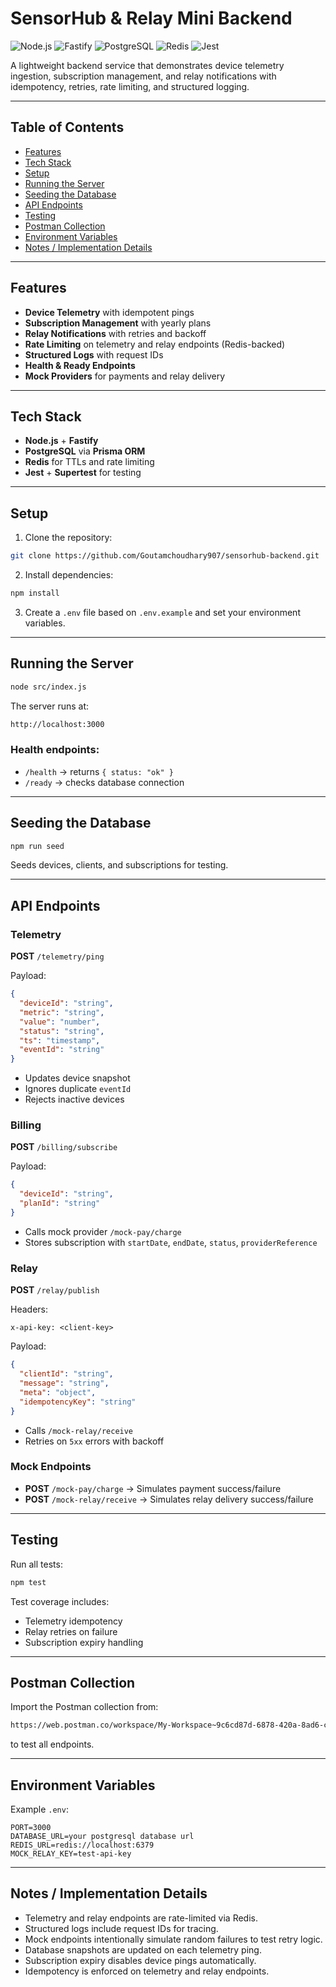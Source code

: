 # SensorHub & Relay Mini Backend

![Node.js](https://img.shields.io/badge/Node.js-18-green)
![Fastify](https://img.shields.io/badge/Fastify-5.6-blue)
![PostgreSQL](https://img.shields.io/badge/PostgreSQL-15-blue)
![Redis](https://img.shields.io/badge/Redis-7-orange)
![Jest](https://img.shields.io/badge/Jest-30-red)

A lightweight backend service that demonstrates device telemetry ingestion, subscription management, and relay notifications with idempotency, retries, rate limiting, and structured logging.

---

## Table of Contents

* [Features](#features)
* [Tech Stack](#tech-stack)
* [Setup](#setup)
* [Running the Server](#running-the-server)
* [Seeding the Database](#seeding-the-database)
* [API Endpoints](#api-endpoints)
* [Testing](#testing)
* [Postman Collection](#postman-collection)
* [Environment Variables](#environment-variables)
* [Notes / Implementation Details](#notes--implementation-details)

---

## Features

* **Device Telemetry** with idempotent pings
* **Subscription Management** with yearly plans
* **Relay Notifications** with retries and backoff
* **Rate Limiting** on telemetry and relay endpoints (Redis-backed)
* **Structured Logs** with request IDs
* **Health & Ready Endpoints**
* **Mock Providers** for payments and relay delivery

---

## Tech Stack

* **Node.js** + **Fastify**
* **PostgreSQL** via **Prisma ORM**
* **Redis** for TTLs and rate limiting
* **Jest** + **Supertest** for testing

---

## Setup

1. Clone the repository:

```bash
git clone https://github.com/Goutamchoudhary907/sensorhub-backend.git
```

2. Install dependencies:

```bash
npm install
```

3. Create a `.env` file based on `.env.example` and set your environment variables.

---

## Running the Server

```bash
node src/index.js
```

The server runs at:

```bash
http://localhost:3000
```

### Health endpoints:

* `/health` → returns `{ status: "ok" }`
* `/ready` → checks database connection

---

## Seeding the Database

```bash
npm run seed
```

Seeds devices, clients, and subscriptions for testing.

---

## API Endpoints

### Telemetry

**POST** `/telemetry/ping`

Payload:

```json
{
  "deviceId": "string",
  "metric": "string",
  "value": "number",
  "status": "string",
  "ts": "timestamp",
  "eventId": "string"
}
```

* Updates device snapshot
* Ignores duplicate `eventId`
* Rejects inactive devices

### Billing

**POST** `/billing/subscribe`

Payload:

```json
{
  "deviceId": "string",
  "planId": "string"
}
```

* Calls mock provider `/mock-pay/charge`
* Stores subscription with `startDate`, `endDate`, `status`, `providerReference`

### Relay

**POST** `/relay/publish`

Headers:

```http
x-api-key: <client-key>
```

Payload:

```json
{
  "clientId": "string",
  "message": "string",
  "meta": "object",
  "idempotencyKey": "string"
}
```

* Calls `/mock-relay/receive`
* Retries on `5xx` errors with backoff

### Mock Endpoints

* **POST** `/mock-pay/charge` → Simulates payment success/failure
* **POST** `/mock-relay/receive` → Simulates relay delivery success/failure

---

## Testing

Run all tests:

```bash
npm test
```

Test coverage includes:

* Telemetry idempotency
* Relay retries on failure
* Subscription expiry handling

---

## Postman Collection

Import the Postman collection from:

```bash
https://web.postman.co/workspace/My-Workspace~9c6cd87d-6878-420a-8ad6-c04bf90dd964/collection/39799039-281ed100-a10f-4368-ae33-d6b3da17f744?action=share&source=copy-link&creator=39799039
```

to test all endpoints.

---

## Environment Variables

Example `.env`:

```env
PORT=3000
DATABASE_URL=your postgresql database url
REDIS_URL=redis://localhost:6379
MOCK_RELAY_KEY=test-api-key
```

---

## Notes / Implementation Details

* Telemetry and relay endpoints are rate-limited via Redis.
* Structured logs include request IDs for tracing.
* Mock endpoints intentionally simulate random failures to test retry logic.
* Database snapshots are updated on each telemetry ping.
* Subscription expiry disables device pings automatically.
* Idempotency is enforced on telemetry and relay endpoints.
